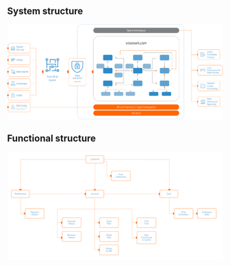 ## System structure

![System structure!](/assets/images/structure/system-structure.png "System structure")

## Functional structure

![Functional structure!](/assets/images/structure/functional-structure.png "Functional structure")
